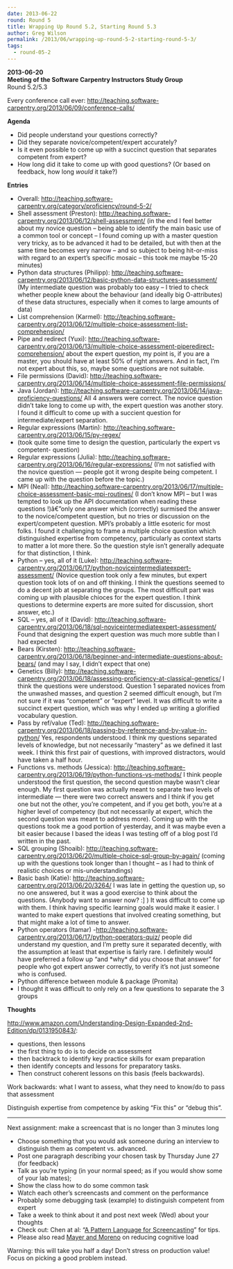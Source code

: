 ```yaml
---
date: 2013-06-22
round: Round 5
title: Wrapping Up Round 5.2, Starting Round 5.3
author: Greg Wilson
permalink: /2013/06/wrapping-up-round-5-2-starting-round-5-3/
tags:
  - round-05-2
---
```

**2013-06-20**  
**Meeting of the Software Carpentry Instructors Study Group**  
Round 5.2/5.3

Every conference call ever: <http://teaching.software-carpentry.org/2013/06/09/conference-calls/>

**Agenda**

*   Did people understand your questions correctly?
*   Did they separate novice/competent/expert accurately?
*   Is it even possible to come up with a succinct question that separates competent from expert?
*   How long did it take to come up with good questions? (Or based on feedback, how long *would* it take?)

**Entries**

*   Overall: <http://teaching.software-carpentry.org/category/proficiency/round-5-2/>
*   Shell assessment (Preston): <http://teaching.software-carpentry.org/2013/06/12/shell-assessment/> (in the end I feel better about my novice question &#8211; being able to identify the main basic use of a common tool or concept &#8211; I found coming up with a master question very tricky, as to be advanced it had to be detailed, but with then at the same time becomes very narrow &#8211; and so subject to being hit-or-miss with regard to an expert&#8217;s specific mosaic &#8211; this took me maybe 15-20 minutes)
*   Python data structures (Philipp): <http://teaching.software-carpentry.org/2013/06/12/basic-python-data-structures-assessment/> (My intermediate question was probably too easy &#8211; I tried to check whether people knew about the behaviour (and ideally big O-attributes) of these data structures, especially when it comes to large amounts of data)
*   List comprehension (Karmel): <http://teaching.software-carpentry.org/2013/06/12/multiple-choice-assessment-list-comprehension/>
*   Pipe and redirect (Yuxi): <http://teaching.software-carpentry.org/2013/06/13/multiple-choice-assessment-piperedirect-comprehension/> about the expert question, my point is, if you are a master, you should have at least 50% of right answers. And in fact, I&#8217;m not expert about this, so, maybe some questions are not suitable.
*   File permissions (David): <http://teaching.software-carpentry.org/2013/06/14/multiple-choice-assessment-file-permissions/>
*   Java (Jordan): <http://teaching.software-carpentry.org/2013/06/14/java-proficiency-questions/> All 4 answers were correct. The novice question didn&#8217;t take long to come up with, the expert question was another story. I found it difficult to come up with a succient question for intermediate/expert separation.
*   Regular expressions (Martin): <http://teaching.software-carpentry.org/2013/06/15/py-regex/>
*   (took quite some time to design the question, particularly the expert vs competent- question)
*   Regular expressions (Julia): <http://teaching.software-carpentry.org/2013/06/16/regular-expressions/> (I&#8217;m not satisfied with the novice question &#8212; people got it wrong despite being competent. I came up with the question before the topic.)
*   MPI (Neal): <http://teaching.software-carpentry.org/2013/06/17/multiple-choice-assessment-basic-mpi-routines/> (I don&#8217;t know MPI &#8211; but I was tempted to look up the API documentation when reading these questions !)â€”only one answer which (correctly) surmised the answer to the novice/competent question, but no tries or discussion on the expert/competent question. MPI&#8217;s probably a little esoteric for most folks. I found it challenging to frame a multiple choice question which distinguished expertise from competency, particularly as context starts to matter a lot more there. So the question style isn&#8217;t generally adequate for that distinction, I think.
*   Python &#8211; yes, all of it (Luke): <http://teaching.software-carpentry.org/2013/06/17/python-noviceintermediateexpert-assessment/> (Novice question took only a few minutes, but expert question took lots of on and off thinking. I think the questions seemed to do a decent job at separating the groups. The most difficult part was coming up with plausible chioces for the expert question. I think questions to determine experts are more suited for discussion, short answer, etc.)
*   SQL &#8211; yes, all of it (David): <http://teaching.software-carpentry.org/2013/06/18/sql-noviceintermediateexpert-assessment/> Found that designing the expert question was much more subtle than I had expected
*   Bears (Kirsten): <http://teaching.software-carpentry.org/2013/06/18/beginner-and-intermediate-questions-about-bears/> (and may I say, I didn&#8217;t expect that one)
*   Genetics (Billy): <http://teaching.software-carpentry.org/2013/06/18/assessing-proficiency-at-classical-genetics/> I think the questions were understood. Question 1 separated novices from the unwashed masses, and question 2 seemed difficult enough, but I&#8217;m not sure if it was &#8220;competent&#8221; or &#8220;expert&#8221; level. It was difficult to write a succinct expert question, which was why I ended up writing a glorified vocabulary question.
*   Pass by ref/value (Ted): <http://teaching.software-carpentry.org/2013/06/18/passing-by-reference-and-by-value-in-python/> Yes, respondents understood. I think my questions separated levels of knowledge, but not necessarily &#8220;mastery&#8221; as we defined it last week. I think this first pair of questions, with improved distractors, would have taken a half hour.
*   Functions vs. methods (Jessica): <http://teaching.software-carpentry.org/2013/06/19/python-functions-vs-methods/> I think people understood the first question, the second question maybe wasn&#8217;t clear enough. My first question was actually meant to separate two levels of intermediate &#8212; there were two correct answers and I think if you get one but not the other, you&#8217;re competent, and if you get both, you&#8217;re at a higher level of competency (but not necessarily at expert, which the second question was meant to address more). Coming up with the questions took me a good portion of yesterday, and it was maybe even a bit easier because I based the ideas I was testing off of a blog post I&#8217;d written in the past.
*   SQL grouping (Shoaib): <http://teaching.software-carpentry.org/2013/06/20/multiple-choice-sql-group-by-again/> (coming up with the questions took longer than I thought &#8211; as I had to think of realistic choices or mis-understandings)
*   Basic bash (Katie): <http://teaching.software-carpentry.org/2013/06/20/3264/> I was late in getting the question up, so no one answered, but it was a good exercise to think about the questions. (Anybody want to answer now? :] ) It was difficult to come up with them. I think having specific learning goals would make it easier. I wanted to make expert questions that involved creating something, but that might make a lot of time to answer.
*   Python operators (Itamar) -<http://teaching.software-carpentry.org/2013/06/17/python-operators-quiz/> people did understand my question, and I&#8217;m pretty sure it separated decently, with the assumption at least that expertise is fairly rare. I definitely would have preferred a follow up &#8220;and \*why\* did you choose that answer&#8221; for people who got expert answer correctly, to verify it&#8217;s not just someone who is confused.
*   Python difference between module & package (Promita)
*   I thought it was difficult to only rely on a few questions to separate the 3 groups

**Thoughts**

<http://www.amazon.com/Understanding-Design-Expanded-2nd-Edition/dp/0131950843/>:

*   questions, then lessons
*   the first thing to do is to decide on assessment
*   then backtrack to identify key practice skills for exam preparation
*   then identify concepts and lessons for preparatory tasks.
*   Then construct coherent lessons on this basis (feels backwards).

Work backwards: what I want to assess, what they need to know/do to pass that assessment

<div>
  <p>
    Distinguish expertise from competence by asking &#8220;Fix this&#8221; or &#8220;debug this&#8221;.
  </p>
  
  <hr />
  
  <p>
    Next assignment: make a screencast that is no longer than 3 minutes long
  </p>
  
  <ul>
    <li>
      Choose something that you would ask someone during an interview to distinguish them as competent vs. advanced.
    </li>
    <li>
      Post one paragraph describing your chosen task by Thursday June 27 (for feedback)
    </li>
    <li>
      Talk as you&#8217;re typing (in your normal speed; as if you would show some of your lab mates);
    </li>
    <li>
      Show the class how to do some common task
    </li>
    <li>
      Watch each other&#8217;s screencasts and comment on the performance
    </li>
    <li>
      Probably some debugging task (example) to distinguish competent from expert
    </li>
    <li>
      Take a week to think about it and post next week (Wed) about your thoughts
    </li>
    <li>
      Check out: Chen at al: &#8220;<a href="http://teaching.software-carpentry.org/wp-content/uploads/2012/08/chen-pattern-language-screencasting-2009.pdf">A Pattern Language for Screencasting</a>&#8221; for tips.
    </li>
    <li>
      Please also read <a href="http://teaching.software-carpentry.org/wp-content/uploads/2012/08/mayer-reduce-cognitive-load.pdf">Mayer and Moreno</a> on reducing cognitive load
    </li>
  </ul>
  
  <p>
    Warning: this will take you half a day! Don&#8217;t stress on production value! Focus on picking a good problem instead.
  </p>
</div>
